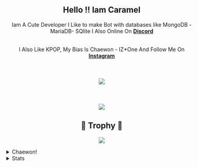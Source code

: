 
<h2 align="center">
    Hello !! Iam <strong>Caramel</strong>
</h2>


<p align="center">
    Iam A Cute Developer I Like to make Bot with databases like MongoDB - MariaDB- SQlite I Also Online On <strong> <a href="https://discord.com">Discord</a></strong>
<br>
<br>
   
 <p align="center">
 I Also Like KPOP, My Bias Is Chaewon - IZ*One And Follow Me On <strong> <a href="https://www.instagram.com/itssasaaa129/">Instagram</a></strong>
<br>
<br>
   
<br>
<br>
<a href="https://github.com/CarameloSz/">
        <img src="https://komarev.com/ghpvc/?username=CarameloSz&color=blue" />
  </a> 
<br>
<br>
         
<br>
<br>
<a href="https://discord.com/users/852798265996476436">
        <img src="https://lanyard-profile-readme.vercel.app/api/852798265996476436?idleMessage=%22Chaewon%20For%20Real%20%20%20%22&borderRadius=25px" />
    </a>
</p>    

<h2 align="center"> 🚀 Trophy 🚀</h2>
<p align="center">
<img src="https://github-profile-trophy.vercel.app/?username=caramelosz&theme=dracula">
</p>
<details>
  <summary>
      Chaewon!
  </summary>
  <p align="center">
    <img src="https://64.media.tumblr.com/3c1f6b909c8d2e4cea30130b20e5e641/d0db26ce1c84c777-ca/s540x810/3253bfd3d5fe373b6a816fede49a1af254ccbe31.gifv">
    <img src="https://c.tenor.com/9a_2IG-x6aEAAAAC/izone-chaewon.gif">
  </p>
</details>


<details>
  <summary>
      Stats
  </summary>
</p>
<hr/>
<p align="center">
    <a href="https://github.com/CarameloSz/">
        <img src="https://github-readme-streak-stats.herokuapp.com?user=ZeroDiscord&hide_border=true&background=0D1117&currStreakLabel=FFFFFF&sideLabels=FFFFFF&currStreakNum=FFFFFF&dates=FFFFFF&sideNums=FFFFFF&fire=f04848&ring=f04848&stroke=FFFFFFFF)](https://git.io/streak-stats" />
  </a> 
  <a href="https://github.com/ZeroDiscord/">
        <img src="https://github-readme-stats.vercel.app/api?username=CarameloSz&show_icons=true&theme=pink" />
  </a> 
<br>
<a href="https://github.com/CarameloSz/">
        <img src="https://github-readme-stats.vercel.app/api/top-langs/?username=CarameloSz&theme=gruvbox&langs_count=8&layout=compact" />
  </a> 
</p>

